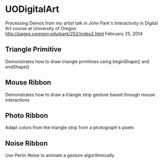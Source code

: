 # UODigitalArt

Processing Demos from my artist talk in John Park's Interactivity in Digital Art course at University of Oregon
http://pages.uoregon.edu/park/252/index2.html
February 25, 2014

## Triangle Primitive
Demonstrates how to draw triangle primitives using beginShape() and endShape()

## Mouse Ribbon
Demonstrates how to draw a triangle strip gesture based through mouse interactions

## Photo Ribbon
Adapt colors from the triangle strip from a photograph's pixels

## Noise Ribbon
Use Perlin Noise to animate a gesture algorithmically



